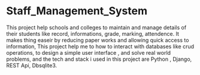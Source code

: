 # Staff_Management_System


This project help schools and colleges to maintain and manage details of their students like record, informations, grade, marking, attendence. It makes thing easeir by reducing paper works and allowing quick access to information, This project help me to how to interact with databases like crud operations, to design a simple user interface , and solve real world problems, and the tech and stack i used in this project are Python , Django, REST Api, Dbsqlite3.
